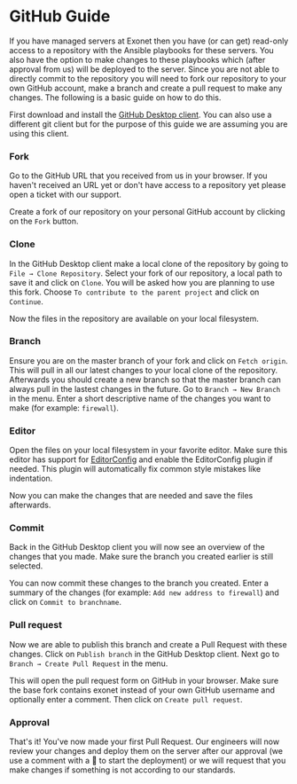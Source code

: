 # GitHub Guide

If you have managed servers at Exonet then you have (or can get) read-only access to a repository with the Ansible playbooks for these servers. You also have the option to make changes to these playbooks which (after approval from us) will be deployed to the server. Since you are not able to directly commit to the repository you will need to fork our repository to your own GitHub account, make a branch and create a pull request to make any changes. The following is a basic guide on how to do this. 

First download and install the [GitHub Desktop client](https://desktop.github.com/). You can also use a different git client but for the purpose of this guide we are assuming you are using this client.

### Fork

Go to the GitHub URL that you received from us in your browser. If you haven't received an URL yet or don't have access to a repository yet please open a ticket with our support.

Create a fork of our repository on your personal GitHub account by clicking on the `Fork` button.

### Clone

In the GitHub Desktop client make a local clone of the repository by going to `File → Clone Repository`. Select your fork of our repository, a local path to save it and click on `Clone`. You will be asked how you are planning to use this fork. Choose `To contribute to the parent project` and click on `Continue`.

Now the files in the repository are available on your local filesystem.

### Branch

Ensure you are on the master branch of your fork and click on `Fetch origin`. This will pull in all our latest changes to your local clone of the repository. Afterwards you should create a new branch so that the master branch can always pull in the lastest changes in the future. Go to `Branch → New Branch` in the menu. Enter a short descriptive name of the changes you want to make (for example: `firewall`).

### Editor

Open the files on your local filesystem in your favorite editor. Make sure this editor has support for [EditorConfig](https://editorconfig.org/) and enable the EditorConfig plugin if needed. This plugin will automatically fix common style mistakes like indentation.

Now you can make the changes that are needed and save the files afterwards.

### Commit

Back in the GitHub Desktop client you will now see an overview of the changes that you made. Make sure the branch you created earlier is still selected.

You can now commit these changes to the branch you created. Enter a summary of the changes (for example: `Add new address to firewall`) and click on `Commit to branchname`.

### Pull request

Now we are able to publish this branch and create a Pull Request with these changes. Click on `Publish branch` in the GitHub Desktop client. Next go to `Branch → Create Pull Request` in the menu.

This will open the pull request form on GitHub in your browser. Make sure the base fork contains exonet instead of your own GitHub username and optionally enter a comment. Then click on `Create pull request`.

### Approval

That's it! You've now made your first Pull Request. Our engineers will now review your changes and deploy them on the server after our approval (we use a comment with a :rocket: to start the deployment) or we will request that you make changes if something is not according to our standards.
